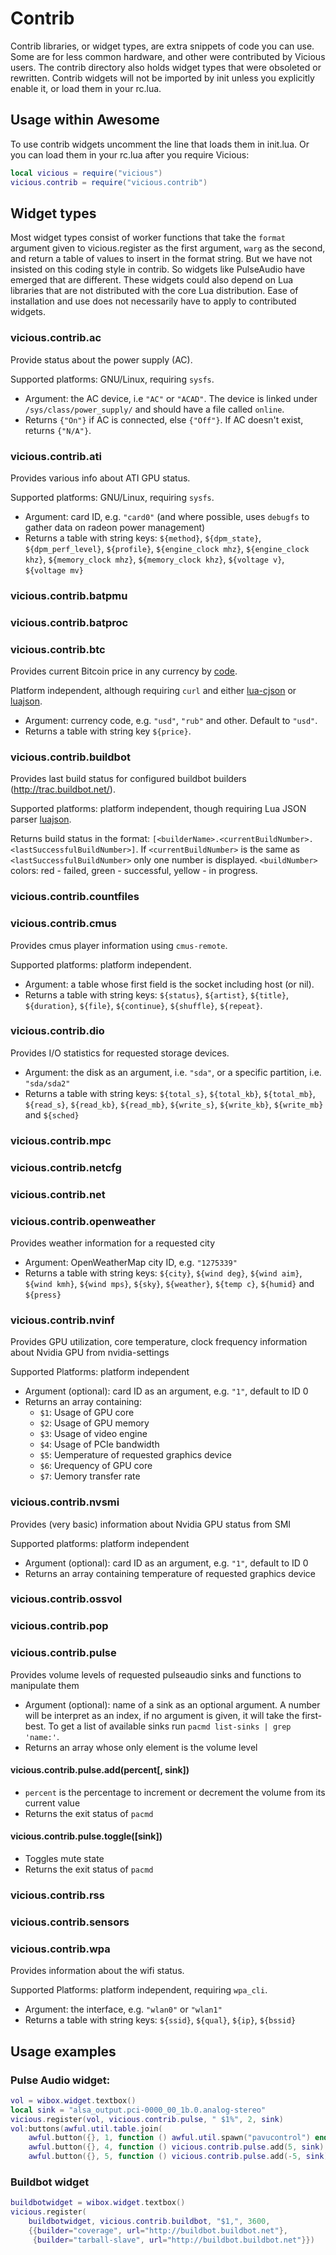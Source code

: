 # Contrib

Contrib libraries, or widget types, are extra snippets of code you can
use. Some are for less common hardware, and other were contributed by
Vicious users. The contrib directory also holds widget types that were
obsoleted or rewritten. Contrib widgets will not be imported by init
unless you explicitly enable it, or load them in your rc.lua.

## Usage within Awesome

To use contrib widgets uncomment the line that loads them in
init.lua. Or you can load them in your rc.lua after you require
Vicious:

```lua
local vicious = require("vicious")
vicious.contrib = require("vicious.contrib")
```

## Widget types

Most widget types consist of worker functions that take the `format`
argument given to vicious.register as the first argument, `warg` as
the second, and return a table of values to insert in the format
string. But we have not insisted on this coding style in contrib. So
widgets like PulseAudio have emerged that are different. These widgets
could also depend on Lua libraries that are not distributed with the
core Lua distribution. Ease of installation and use does not
necessarily have to apply to contributed widgets.

### vicious.contrib.ac

Provide status about the power supply (AC).

Supported platforms: GNU/Linux, requiring `sysfs`.

* Argument: the AC device, i.e `"AC"` or `"ACAD"`. The device is linked under
  `/sys/class/power_supply/` and should have a file called `online`.
* Returns `{"On"}` if AC is connected, else `{"Off"}`. If AC doesn't exist,
  returns `{"N/A"}`.

### vicious.contrib.ati

Provides various info about ATI GPU status.

Supported platforms: GNU/Linux, requiring `sysfs`.

* Argument: card ID, e.g. `"card0"` (and where possible,
  uses `debugfs` to gather data on radeon power management)
* Returns a table with string keys: `${method}`, `${dpm_state}`,
  `${dpm_perf_level}`, `${profile}`, `${engine_clock mhz}`,
  `${engine_clock khz}`, `${memory_clock mhz}`, `${memory_clock khz}`,
  `${voltage v}`, `${voltage mv}`

### vicious.contrib.batpmu

### vicious.contrib.batproc

### vicious.contrib.btc

Provides current Bitcoin price in any currency by
[code](https://en.wikipedia.org/wiki/ISO_4217).


Platform independent, although requiring `curl` and either
[lua-cjson](https://github.com/mpx/lua-cjson/) or
[luajson](https://github.com/harningt/luajson/).

* Argument: currency code, e.g. `"usd"`, `"rub"` and other. Default to `"usd"`.
* Returns a table with string key `${price}`.

### vicious.contrib.buildbot

Provides last build status for configured buildbot builders
(http://trac.buildbot.net/).

Supported platforms: platform independent, though requiring Lua JSON parser
[luajson](https://github.com/harningt/luajson/).

Returns build status in the format:
`[<builderName>.<currentBuildNumber>.<lastSuccessfulBuildNumber>]`.
If `<currentBuildNumber>` is the same as `<lastSuccessfulBuildNumber>` only one
number is displayed. `<buildNumber>` colors: red - failed, green - successful,
yellow - in progress.

### vicious.contrib.countfiles

### vicious.contrib.cmus

Provides cmus player information using `cmus-remote`.

Supported platforms: platform independent.

* Argument: a table whose first field is the socket including host (or nil).
* Returns a table with string keys: `${status}`, `${artist}`, `${title}`,
  `${duration}`, `${file}`,  `${continue}`, `${shuffle}`, `${repeat}`.

### vicious.contrib.dio

Provides I/O statistics for requested storage devices.

* Argument: the disk as an argument, i.e. `"sda"`, or a specific
  partition, i.e. `"sda/sda2"`
* Returns a table with string keys: `${total_s}`, `${total_kb}`, `${total_mb}`,
  `${read_s}`, `${read_kb}`, `${read_mb}`, `${write_s}`, `${write_kb}`,
  `${write_mb}` and `${sched}`

### vicious.contrib.mpc

### vicious.contrib.netcfg

### vicious.contrib.net

### vicious.contrib.openweather

Provides weather information for a requested city

* Argument: OpenWeatherMap city ID, e.g. `"1275339"`
* Returns a table with string keys: `${city}`, `${wind deg}`, `${wind aim}`,
  `${wind kmh}`, `${wind mps}`, `${sky}`, `${weather}`, `${temp c}`,
  `${humid}` and `${press}`

### vicious.contrib.nvinf

Provides GPU utilization, core temperature, clock frequency information about
Nvidia GPU from nvidia-settings

Supported Platforms: platform independent

* Argument (optional): card ID as an argument, e.g. `"1"`, default to ID 0
* Returns an array containing:
    * `$1`: Usage of GPU core
    * `$2`: Usage of GPU memory
    * `$3`: Usage of video engine
    * `$4`: Usage of PCIe bandwidth
    * `$5`: Uemperature of requested graphics device
    * `$6`: Urequency of GPU core
    * `$7`: Uemory transfer rate

### vicious.contrib.nvsmi

Provides (very basic) information about Nvidia GPU status from SMI

Supported platforms: platform independent

* Argument (optional): card ID as an argument, e.g. `"1"`, default to ID 0
* Returns an array containing temperature of requested graphics device

### vicious.contrib.ossvol

### vicious.contrib.pop

### vicious.contrib.pulse

Provides volume levels of requested pulseaudio sinks and functions to
manipulate them

* Argument (optional): name of a sink as an optional argument. A number will
  be interpret as an index, if no argument is given, it will take the
  first-best. To get a list of available sinks run
  `pacmd list-sinks | grep 'name:'`.
* Returns an array whose only element is the volume level

#### vicious.contrib.pulse.add(percent[, sink])

* `percent` is the percentage to increment or decrement the volume from its
  current value
* Returns the exit status of `pacmd`

#### vicious.contrib.pulse.toggle([sink])

* Toggles mute state
* Returns the exit status of `pacmd`

### vicious.contrib.rss

### vicious.contrib.sensors

### vicious.contrib.wpa

Provides information about the wifi status.

Supported Platforms: platform independent, requiring `wpa_cli`.

* Argument: the interface, e.g. `"wlan0"` or `"wlan1"`
* Returns a table with string keys: `${ssid}`, `${qual}`, `${ip}`, `${bssid}`

## Usage examples

### Pulse Audio widget:

```lua
vol = wibox.widget.textbox()
local sink = "alsa_output.pci-0000_00_1b.0.analog-stereo"
vicious.register(vol, vicious.contrib.pulse, " $1%", 2, sink)
vol:buttons(awful.util.table.join(
    awful.button({}, 1, function () awful.util.spawn("pavucontrol") end),
    awful.button({}, 4, function () vicious.contrib.pulse.add(5, sink) end),
    awful.button({}, 5, function () vicious.contrib.pulse.add(-5, sink) end)))
```

### Buildbot widget

```lua
buildbotwidget = wibox.widget.textbox()
vicious.register(
    buildbotwidget, vicious.contrib.buildbot, "$1,", 3600,
    {{builder="coverage", url="http://buildbot.buildbot.net"},
     {builder="tarball-slave", url="http://buildbot.buildbot.net"}})
```
